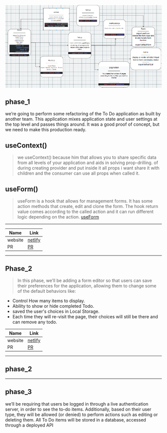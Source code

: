 ![uml](/image/uml.PNG)

## phase_1

 we’re going to perform some refactoring of the To Do application as built by another team. This application mixes application state and user settings at the top level and passes things around. It was a good proof of concept, but we need to make this production ready.

## useContext()

> we useContext() because him
that allows you to share specific data from all levels of your application and aids in solving prop-drilling.
of during creating provider and put inside it all props i want share it with children and the consumer can use all props when called it.

## useForm()

>useForm is a hook that allows for management forms. It has some action methods that create, edit and clone the form. The hook return value comes according to the called action and it can run different logic depending on the action.
[useForm](https://react-hook-form.com/api/useform/)
----
|Name|Link|
|----|----|
|website|[netlify](https://mujahed-abuarqob-asac.netlify.app/)|
|PR|[PR](https://github.com/Mujahedyousef/todo-app/pull/4)|
-----
## Phase_2

> In this phase, we’ll be adding a form editor so that users can save their preferences for the application, allowing them to change some of the default behaviors like:

* Control How many items to display.  
* Ability to show or hide completed Todo.
* saved the user's choices in Local Storage. 
* Each time they will re-visit the page, their choices will still be there and can remove any todo.

|Name|Link|
|----|----|
|website|[netlify](https://mujahed-abuarqob-asac.netlify.app/)|
|PR|[PR](https://github.com/Mujahedyousef/todo-app/pull/5)|
----
## phase_2
----
## phase_3 

we’ll be requiring that users be logged in through a live authentication server, in order to see the to-do items. Additionally, based on their user type, they will be allowed (or denied) to perform actions such as editing or deleting them. All To Do items will be stored in a database, accessed through a deployed API